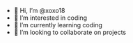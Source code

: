 - 👋 Hi, I’m @xoxo18
- 👀 I’m interested in coding
- 🌱 I’m currently learning coding
- 💞️ I’m looking to collaborate on projects

<!---
xoxo18/xoxo18 is a ✨ special ✨ repository because its `README.md` (this file) appears on your GitHub profile.
You can click the Preview link to take a look at your changes.
--->
